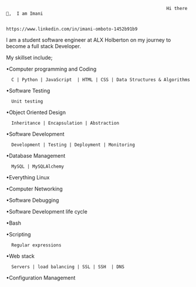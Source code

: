                                                                  Hi there 👋,  I am Imani

                                                     https://www.linkedin.com/in/imani-omboto-1452b91b9


I am a student software engineer at ALX Holberton on my journey to become a full stack Developer.

My skillset include;

 •Computer programming and Coding
 
      C | Python | JavaScript  | HTML | CSS | Data Structures & Algorithms
 
 •Software Testing
 
      Unit testing

 •Object Oriented Design
 
      Inheritance | Encapsulation | Abstraction

 •Software Development
 
      Development | Testing | Deployment | Monitoring 
 
 •Database Management
 
      MySQL | MySQLAlchemy

 •Everything Linux
 
 •Computer Networking
 
 •Software Debugging

 •Software Development life cycle

 •Bash

 •Scripting
     
      Regular expressions

 •Web stack

      Servers | load balancing | SSL | SSH  | DNS 
 
 •Configuration Management 
